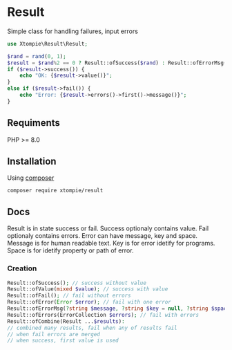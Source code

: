# Result

Simple class for handling failures, input errors

```php
use Xtompie\Result\Result;

$rand = rand(0, 1);
$result = $rand%2 == 0 ? Result::ofSuccess($rand) : Result::ofErrorMsg("the number $rand is not even");
if ($result->success()) {
    echo "OK: {$result->value()}";
}
else if ($result->fail()) {
    echo "Error: {$result->errors()->first()->message()}";
}
```

## Requiments

PHP >= 8.0

## Installation

Using [composer](https://getcomposer.org/)

```
composer require xtompie/result
```

## Docs

Result is in state success or fail.
Success optionaly contains value.
Fail optionaly contains errors.
Error can have message, key and space.
Message is for human readable text.
Key is for error idetify for programs.
Space is for idetify property or path of error.

### Creation

```php
Result::ofSuccess(); // success without value
Result::ofValue(mixed $value); // success with value
Result::ofFail(); // fail without errors
Result::ofError(Error $error); // fail with one error
Result::ofErrorMsg(?string $message, ?string $key = null, ?string $space = null); // fail with one error
Result::ofErrors(ErrorCollection $errors); // fail with errors
Result::ofCombine(Result ...$results):
// combined many results, fail when any of results fail
// when fail errors are merged
// when success, first value is used
```
